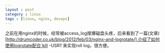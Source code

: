 ```yaml
---
layout : post
category : linux
tags : [linux, nginx, devops]
---
```

之前在用nginx的时候，经常被access_log撑爆磁盘头疼，后来看到了一篇(文章)[http://drumcoder.co.uk/blog/2012/feb/03/nginx-and-logrotate/],介绍了如何使用logrotate配合`kill -USR1`来实现roll log，很方便。
